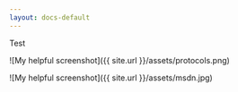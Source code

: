 ```yaml
---
layout: docs-default
---
```


Test

![My helpful screenshot]({{ site.url }}/assets/protocols.png)

![My helpful screenshot]({{ site.url }}/assets/msdn.jpg)
